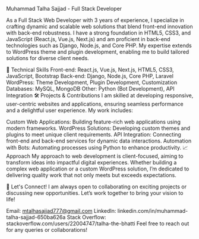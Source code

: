 Muhammad Talha Sajjad - Full Stack Developer

As a Full Stack Web Developer with 3 years of experience, I specialize in crafting dynamic and scalable web solutions that blend front-end innovation with back-end robustness. I have a strong foundation in HTML5, CSS3, and JavaScript (React.js, Vue.js, Next.js) and am proficient in back-end technologies such as Django, Node.js, and Core PHP. My expertise extends to WordPress theme and plugin development, enabling me to build tailored solutions for diverse client needs.

🔧 Technical Skills
Front-end: React.js, Vue.js, Next.js, HTML5, CSS3, JavaScript, Bootstrap
Back-end: Django, Node.js, Core PHP, Laravel
WordPress: Theme Development, Plugin Development, Customization
Databases: MySQL, MongoDB
Other: Python (Bot Development), API Integration
🛠️ Projects & Contributions
I am skilled at developing responsive, user-centric websites and applications, ensuring seamless performance and a delightful user experience. My work includes:

Custom Web Applications: Building feature-rich web applications using modern frameworks.
WordPress Solutions: Developing custom themes and plugins to meet unique client requirements.
API Integration: Connecting front-end and back-end services for dynamic data interactions.
Automation with Bots: Automating processes using Python to enhance productivity.
📈 Approach
My approach to web development is client-focused, aiming to transform ideas into impactful digital experiences. Whether building a complex web application or a custom WordPress solution, I’m dedicated to delivering quality work that not only meets but exceeds expectations.

💼 Let's Connect!
I am always open to collaborating on exciting projects or discussing new opportunities. Let’s work together to bring your vision to life!

Email: mtalhasajjad777@gmail.com
LinkedIn: linkedin.com/in/muhammad-talha-sajjad-650ba626a
Stack Overflow: stackoverflow.com/users/22004747/talha-the-bhatti
Feel free to reach out for any queries or collaborations!
